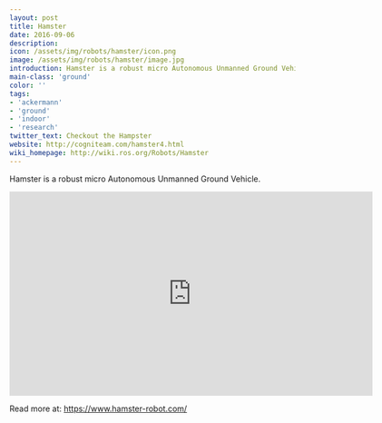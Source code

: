 ```yaml
---
layout: post
title: Hamster
date: 2016-09-06
description:
icon: /assets/img/robots/hamster/icon.png
image: /assets/img/robots/hamster/image.jpg
introduction: Hamster is a robust micro Autonomous Unmanned Ground Vehicle.
main-class: 'ground'
color: ''
tags:
- 'ackermann'
- 'ground'
- 'indoor'
- 'research'
twitter_text: Checkout the Hampster
website: http://cogniteam.com/hamster4.html
wiki_homepage: http://wiki.ros.org/Robots/Hamster
---
```

Hamster is a robust micro Autonomous Unmanned Ground Vehicle.  
<iframe width="640" height="360" src="https://www.youtube-nocookie.com/embed/f9Y_g1P_gz0?rel=0" frameborder="0" allowfullscreen></iframe>

Read more at: https://www.hamster-robot.com/



